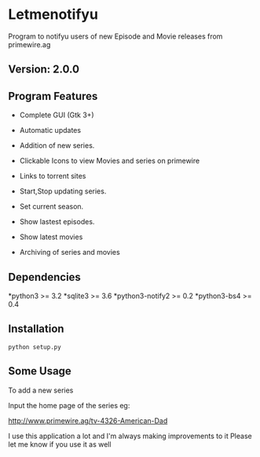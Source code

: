 Letmenotifyu
====================

Program to notifyu users of new Episode and Movie releases from primewire.ag

Version: 2.0.0
-------------------

Program Features
----------------------
    
*    Complete GUI (Gtk 3+)

*    Automatic updates

*    Addition of new series.

*    Clickable Icons to view Movies and series on primewire

*    Links to torrent sites

*    Start,Stop updating series.

*    Set current season.

*    Show lastest episodes.

*    Show latest movies

*    Archiving of series and movies


Dependencies
----------------

*python3 >= 3.2
*sqlite3 >= 3.6
*python3-notify2 >= 0.2
*python3-bs4 >= 0.4


Installation
----------------------------

    python setup.py


Some Usage
--------------------------

To add a new series

Input the home page of the series eg:

http://www.primewire.ag/tv-4326-American-Dad

I use this application a lot and I'm always making improvements to it Please let me know if you use it as well
